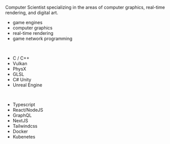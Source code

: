 <!--
**GabrielJadderson/GabrielJadderson** is a ✨ _special_ ✨ repository because its `README.md` (this file) appears on your GitHub profile.

Here are some ideas to get you started:

- 🔭 I’m currently working on ...
- 🌱 I’m currently learning ...
- 👯 I’m looking to collaborate on ...
- 🤔 I’m looking for help with ...
- 💬 Ask me about ...
- 📫 How to reach me: ...
- 😄 Pronouns: ...
- ⚡ Fun fact: ...
-->

Computer Scientist specializing in the areas of computer graphics, real-time rendering, and digital art.


- game engines
- computer graphics
- real-time rendering 
- game network programming

&nbsp;

- C / C++
- Vulkan
- PhysX
- GLSL
- C# Unity
- Unreal Engine

&nbsp;
- Typescript
- React/NodeJS
- GraphQL
- NextJS
- Tailwindcss
- Docker
- Kubenetes
